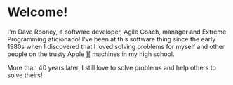 # Welcome!

I'm Dave Rooney, a software developer, Agile Coach, manager and Extreme Programming aficionado! I've been at this software thing since the early 1980s when I discovered that I loved solving problems for myself and other people on the trusty Apple ][ machines in my high school.

More than 40 years later, I still love to solve problems and help others to solve theirs!

